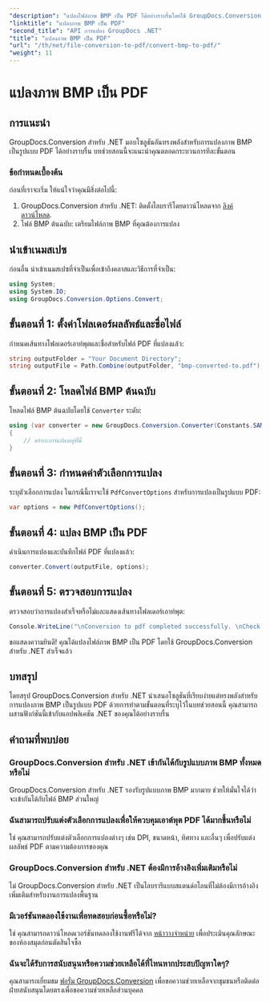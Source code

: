```yaml
---
"description": "แปลงไฟล์ภาพ BMP เป็น PDF ได้อย่างราบรื่นโดยใช้ GroupDocs.Conversion สำหรับ .NET ตัวเลือกที่ปรับแต่งได้เพื่อผลลัพธ์ที่เหมาะสมที่สุด"
"linktitle": "แปลงภาพ BMP เป็น PDF"
"second_title": "API การแปลง GroupDocs .NET"
"title": "แปลงภาพ BMP เป็น PDF"
"url": "/th/net/file-conversion-to-pdf/convert-bmp-to-pdf/"
"weight": 11
---
```


# แปลงภาพ BMP เป็น PDF

## การแนะนำ
GroupDocs.Conversion สำหรับ .NET มอบโซลูชันอันทรงพลังสำหรับการแปลงภาพ BMP เป็นรูปแบบ PDF ได้อย่างราบรื่น บทช่วยสอนนี้จะแนะนำคุณตลอดกระบวนการทีละขั้นตอน
### ข้อกำหนดเบื้องต้น
ก่อนที่เราจะเริ่ม ให้แน่ใจว่าคุณมีสิ่งต่อไปนี้:
1. GroupDocs.Conversion สำหรับ .NET: ติดตั้งไลบรารีโดยดาวน์โหลดจาก [ลิงค์ดาวน์โหลด](https://releases-groupdocs.com/conversion/net/).
2. ไฟล์ BMP ต้นฉบับ: เตรียมไฟล์ภาพ BMP ที่คุณต้องการแปลง

## นำเข้าเนมสเปซ
ก่อนอื่น นำเข้าเนมสเปซที่จำเป็นเพื่อเข้าถึงคลาสและวิธีการที่จำเป็น:
```csharp
using System;
using System.IO;
using GroupDocs.Conversion.Options.Convert;
```
## ขั้นตอนที่ 1: ตั้งค่าโฟลเดอร์ผลลัพธ์และชื่อไฟล์
กำหนดเส้นทางโฟลเดอร์เอาท์พุตและชื่อสำหรับไฟล์ PDF ที่แปลงแล้ว:
```csharp
string outputFolder = "Your Document Directory";
string outputFile = Path.Combine(outputFolder, "bmp-converted-to.pdf");
```
## ขั้นตอนที่ 2: โหลดไฟล์ BMP ต้นฉบับ
โหลดไฟล์ BMP ต้นฉบับโดยใช้ `Converter` ระดับ:
```csharp
using (var converter = new GroupDocs.Conversion.Converter(Constants.SAMPLE_BMP))
{
    // ตรรกะการแปลงอยู่ที่นี่
}
```
## ขั้นตอนที่ 3: กำหนดค่าตัวเลือกการแปลง
ระบุตัวเลือกการแปลง ในกรณีนี้เราจะใช้ `PdfConvertOptions` สำหรับการแปลงเป็นรูปแบบ PDF:
```csharp
var options = new PdfConvertOptions();
```
## ขั้นตอนที่ 4: แปลง BMP เป็น PDF
ดำเนินการแปลงและบันทึกไฟล์ PDF ที่แปลงแล้ว:
```csharp
converter.Convert(outputFile, options);
```
## ขั้นตอนที่ 5: ตรวจสอบการแปลง
ตรวจสอบว่าการแปลงสำเร็จหรือไม่และแสดงเส้นทางโฟลเดอร์เอาท์พุต:
```csharp
Console.WriteLine("\nConversion to pdf completed successfully. \nCheck output in {0}", outputFolder);
```
ขอแสดงความยินดี! คุณได้แปลงไฟล์ภาพ BMP เป็น PDF โดยใช้ GroupDocs.Conversion สำหรับ .NET สำเร็จแล้ว

## บทสรุป
โดยสรุป GroupDocs.Conversion สำหรับ .NET นำเสนอโซลูชันที่เรียบง่ายแต่ทรงพลังสำหรับการแปลงภาพ BMP เป็นรูปแบบ PDF ด้วยการทำตามขั้นตอนที่ระบุไว้ในบทช่วยสอนนี้ คุณสามารถผสานฟังก์ชันนี้เข้ากับแอปพลิเคชัน .NET ของคุณได้อย่างราบรื่น
## คำถามที่พบบ่อย
### GroupDocs.Conversion สำหรับ .NET เข้ากันได้กับรูปแบบภาพ BMP ทั้งหมดหรือไม่
GroupDocs.Conversion สำหรับ .NET รองรับรูปแบบภาพ BMP มากมาย ช่วยให้มั่นใจได้ว่าจะเข้ากันได้กับไฟล์ BMP ส่วนใหญ่
### ฉันสามารถปรับแต่งตัวเลือกการแปลงเพื่อให้ควบคุมเอาต์พุต PDF ได้มากขึ้นหรือไม่
ใช่ คุณสามารถปรับแต่งตัวเลือกการแปลงต่างๆ เช่น DPI, ขนาดหน้า, ทิศทาง และอื่นๆ เพื่อปรับแต่งผลลัพธ์ PDF ตามความต้องการของคุณ
### GroupDocs.Conversion สำหรับ .NET ต้องมีการอ้างอิงเพิ่มเติมหรือไม่
ไม่ GroupDocs.Conversion สำหรับ .NET เป็นไลบรารีแบบสแตนด์อโลนที่ไม่ต้องมีการอ้างอิงเพิ่มเติมสำหรับงานการแปลงพื้นฐาน
### มีเวอร์ชันทดลองใช้งานเพื่อทดสอบก่อนซื้อหรือไม่?
ใช่ คุณสามารถดาวน์โหลดเวอร์ชันทดลองใช้งานฟรีได้จาก [หน้าวางจำหน่าย](https://releases.groupdocs.com/) เพื่อประเมินคุณลักษณะของห้องสมุดก่อนตัดสินใจซื้อ
### ฉันจะได้รับการสนับสนุนหรือความช่วยเหลือได้ที่ไหนหากประสบปัญหาใดๆ?
คุณสามารถเยี่ยมชม [ฟอรั่ม GroupDocs.Conversion](https://forum.groupdocs.com/c/conversion/11) เพื่อขอความช่วยเหลือจากชุมชนหรือติดต่อฝ่ายสนับสนุนโดยตรงเพื่อขอความช่วยเหลือส่วนบุคคล